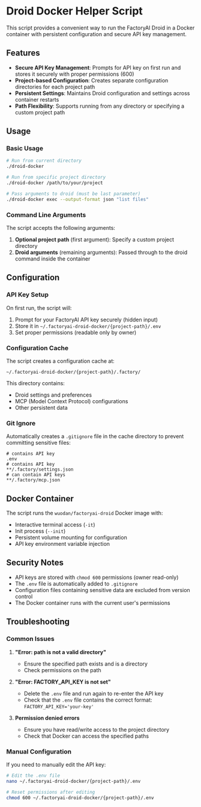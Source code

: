 # Droid Docker Helper Script

This script provides a convenient way to run the FactoryAI Droid in a Docker container with persistent configuration and secure API key management.

## Features

- **Secure API Key Management**: Prompts for API key on first run and stores it securely with proper permissions (600)
- **Project-based Configuration**: Creates separate configuration directories for each project path
- **Persistent Settings**: Maintains Droid configuration and settings across container restarts
- **Path Flexibility**: Supports running from any directory or specifying a custom project path

## Usage

### Basic Usage

```bash
# Run from current directory
./droid-docker

# Run from specific project directory
./droid-docker /path/to/your/project

# Pass arguments to droid (must be last parameter)
./droid-docker exec --output-format json "list files"
```

### Command Line Arguments

The script accepts the following arguments:

1. **Optional project path** (first argument): Specify a custom project directory
2. **Droid arguments** (remaining arguments): Passed through to the droid command inside the container

## Configuration

### API Key Setup

On first run, the script will:
1. Prompt for your FactoryAI API key securely (hidden input)
2. Store it in `~/.factoryai-droid-docker/{project-path}/.env`
3. Set proper permissions (readable only by owner)

### Configuration Cache

The script creates a configuration cache at:
```
~/.factoryai-droid-docker/{project-path}/.factory/
```

This directory contains:
- Droid settings and preferences
- MCP (Model Context Protocol) configurations
- Other persistent data

### Git Ignore

Automatically creates a `.gitignore` file in the cache directory to prevent committing sensitive files:

```gitignore
# contains API key
.env
# contains API key
**/.factory/settings.json
# can contain API keys
**/.factory/mcp.json
```

## Docker Container

The script runs the `wuodan/factoryai-droid` Docker image with:
- Interactive terminal access (`-it`)
- Init process (`--init`)
- Persistent volume mounting for configuration
- API key environment variable injection

## Security Notes

- API keys are stored with `chmod 600` permissions (owner read-only)
- The `.env` file is automatically added to `.gitignore`
- Configuration files containing sensitive data are excluded from version control
- The Docker container runs with the current user's permissions

## Troubleshooting

### Common Issues

1. **"Error: path is not a valid directory"**
   - Ensure the specified path exists and is a directory
   - Check permissions on the path

2. **"Error: FACTORY_API_KEY is not set"**
   - Delete the `.env` file and run again to re-enter the API key
   - Check that the `.env` file contains the correct format: `FACTORY_API_KEY='your-key'`

3. **Permission denied errors**
   - Ensure you have read/write access to the project directory
   - Check that Docker can access the specified paths

### Manual Configuration

If you need to manually edit the API key:
```bash
# Edit the .env file
nano ~/.factoryai-droid-docker/{project-path}/.env

# Reset permissions after editing
chmod 600 ~/.factoryai-droid-docker/{project-path}/.env
